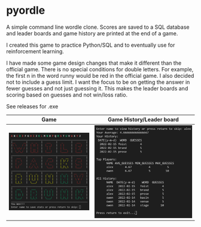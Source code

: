 # pyordle
A simple command line wordle clone. Scores are saved to a SQL database and leader boards and game history are printed at the end of a game.  

I created this game to practice Python/SQL and to eventually use for reinforcement learning.  

I have made some game design changes that make it different than the official game. There is no special conditions for double letters. For example, the first n in the word runny would be red in the official game. I also decided not to include a guess limit. I want the focus to be on getting the answer in fewer guesses and not just guessing it. This makes the leader boards and scoring based on guesses and not win/loss ratio.

See releases for .exe  

| Game      | Game History/Leader board |
| ----------- | ----------- |
| ![game](./images/gameplay.png)  | ![stats](./images/stats.png)       |

